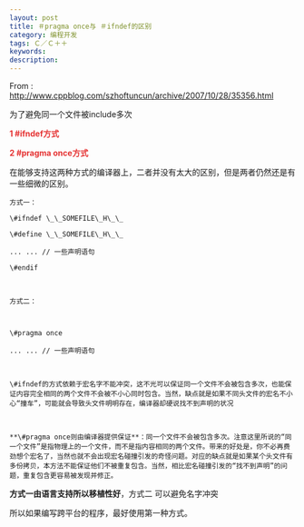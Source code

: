 ```yaml
---
layout: post
title: ＃pragma once与 ＃ifndef的区别
category: 编程开发
tags: Ｃ／Ｃ＋＋
keywords: 
description: 
---
```


 From :
<http://www.cppblog.com/szhoftuncun/archive/2007/10/28/35356.html>

为了避免同一个文件被include多次

 

**<span style="COLOR: #e53333">1   \#ifndef方式</span>**

**<span style="COLOR: #e53333">2   \#pragma once方式</span>**

 

在能够支持这两种方式的编译器上，二者并没有太大的区别，但是两者仍然还是有一些细微的区别。

    方式一：

    \#ifndef \_\_SOMEFILE\_H\_\_

    \#define \_\_SOMEFILE\_H\_\_

    ... ... // 一些声明语句

    \#endif

 

    方式二：

 

    \#pragma once

    ... ... // 一些声明语句

 

    \#ifndef的方式依赖于宏名字不能冲突，这不光可以保证同一个文件不会被包含多次，也能保证内容完全相同的两个文件不会被不小心同时包含。当然，缺点就是如果不同头文件的宏名不小心“撞车”，可能就会导致头文件明明存在，编译器却硬说找不到声明的状况

 

    **\#pragma once则由编译器提供保证**：同一个文件不会被包含多次。注意这里所说的“同一个文件”是指物理上的一个文件，而不是指内容相同的两个文件。带来的好处是，你不必再费劲想个宏名了，当然也就不会出现宏名碰撞引发的奇怪问题。对应的缺点就是如果某个头文件有多份拷贝，本方法不能保证他们不被重复包含。当然，相比宏名碰撞引发的“找不到声明”的问题，重复包含更容易被发现并修正。

 

   **方式一由语言支持所以移植性好**，方式二 可以避免名字冲突

所以如果编写跨平台的程序，最好使用第一种方式。







